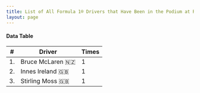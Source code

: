 ```yaml
---
title: List of All Formula 1® Drivers that Have Been in the Podium at Riverside International Raceway
layout: page
---
```


<canvas id="chart" width="400" height="180"></canvas>
<script>
var data = {
    "datasets": [
        {
            "backgroundColor": "#f3a935",
            "borderColor": "#f68639",
            "borderWidth": 1,
            "data": [
                1.0,
                1.0,
                1.0
            ],
            "label": "Times"
        }
    ],
    "labels": [
        "Bruce McLaren 🇳🇿",
        "Innes Ireland 🇬🇧",
        "Stirling Moss 🇬🇧"
    ]
};
var options = {
  legend: {
    display: false
  },
  scales: {
    xAxes: [{
      ticks: {
        beginAtZero: true,
        maxRotation: 180
      }
    }],
    yAxes: [{
      ticks: {
        beginAtZero: true
      }
    }]
  }
};
new Chart("chart", {
    data: data,
    type: 'bar',
    options: options
});
</script>



#### Data Table

| # | Driver | Times |
|--|--|--|
| 1. | Bruce McLaren 🇳🇿 | 1 |
| 2. | Innes Ireland 🇬🇧 | 1 |
| 3. | Stirling Moss 🇬🇧 | 1 |
